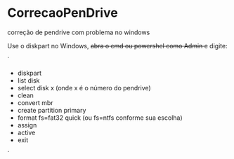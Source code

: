 # CorrecaoPenDrive
correção de pendrive com problema no windows

Use o diskpart no Windows, <s>abra o cmd ou powershel como Admin </s> e digite:

´
<ul>
 <li>diskpart </li>
 <li>list disk </li>
 <li>select disk x (onde x é o número do pendrive) </li>
 <li>clean </li>
 <li>convert mbr </li>
 <li>create partition primary </li>
 <li>format fs=fat32 quick (ou fs=ntfs conforme sua escolha)</li>
 <li>assign </li>
 <li>active </li>
 <li>exit </li>
</ul>
´
